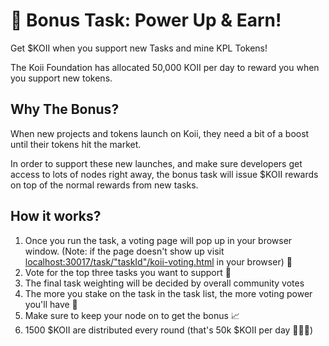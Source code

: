 # 🎉 Bonus Task: Power Up & Earn!

Get $KOII when you support new Tasks and mine KPL Tokens!

The Koii Foundation has allocated 50,000 KOII per day to reward you when you support new tokens.

## Why The Bonus?

When new projects and tokens launch on Koii, they need a bit of a boost until their tokens hit the market.

In order to support these new launches, and make sure developers get access to lots of nodes right away, the bonus task will issue $KOII rewards on top of the normal rewards from new tasks.

## How it works?

1. Once you run the task, a voting page will pop up in your browser window. (Note: if the page doesn't show up visit [localhost:30017/task/"taskId"/koii-voting.html](http://localhost:30017/task/"taskId"/koii-voting.html) in your browser) 🚀
2. Vote for the top three tasks you want to support 🙌
3. The final task weighting will be decided by overall community votes
4. The more you stake on the task in the task list, the more voting power you'll have 💪
5. Make sure to keep your node on to get the bonus 📈
6. 1500 $KOII are distributed every round (that's 50k $KOII per day 🤑🤑🤑)
